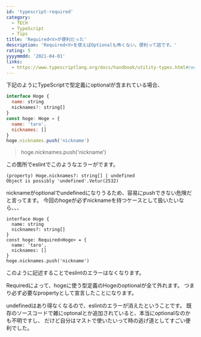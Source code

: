 ```yaml
---
id: 'typescript-required'
category:
  - TECH
  - TypeScript
  - Tips
title: 'Required<V>が便利だった'
description: 'Required<V>を使えばOptionalも怖くない。便利って話です。'
rating: 5
yyyymmdd: '2021-04-01'
links:
  - https://www.typescriptlang.org/docs/handbook/utility-types.html#requiredtype
---
```


<tags :tags="category" :no-link="true"></tags>

<rating :rating="rating"></rating>

下記のようにTypeScriptで型定義にoptionalが含まれている場合、

```javascript
interface Hoge {
  name: string
  nicknames?: string[]
}
const hoge: Hoge = {
  name: 'taro',
  nicknames: []
}
hoge.nicknames.push('nickname')
```

>hoge.nicknames.push('nickname')

この箇所でeslintでこのようなエラーがでます。

```
(property) Hoge.nicknames?: string[] | undefined
Object is possibly 'undefined'.Vetur(2532)
```

nicknameがoptionalでundefinedになりうるため、容易にpushできない危険だと言ってます。
今回のhogeが必ずnicknameを持つケースとして扱いたいなら、、、

```
interface Hoge {
  name: string
  nicknames?: string[]
}
const hoge: Required<Hoge> = {
  name: 'taro',
  nicknames: []
}
hoge.nicknames.push('nickname')
```

このように記述することでeslintのエラーはなくなります。

Requiredによって、hogeに使う型定義のHogeのoptionalが全て外れます。
つまり必ず必要なpropertyとして宣言したことになります。

undefinedはあり得なくなるので、eslintのエラーが消えたということです。
既存のソースコードで雑にoptonalとか追加されていると、本当にoptionalなのかも不明ですし、
だけど自分はマストで使いたいって時の逃げ道としてすごい便利でした。

<references :links="links"></references>
